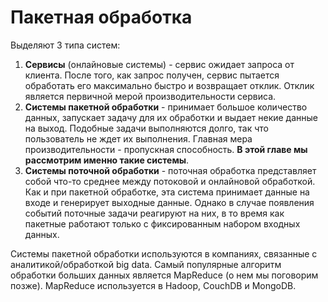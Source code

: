 # Пакетная обработка
Выделяют 3 типа систем:
1) **Сервисы** (онлайновые системы) - сервис ожидает запроса от клиента. После того, как запрос получен, сервис пытается 
обработать его максимально быстро и возвращает отклик. Отклик является первичной мерой производительности сервиса.
2) **Системы пакетной обработки** - принимает большое количество данных, запускает задачу для их обработки и выдает некие 
данные на выход. Подобные задачи выполняются долго, так что пользователь не ждет их выполнения. Главная мера 
производительности - пропускная способность. **В этой главе мы рассмотрим именно такие системы**.
3) **Системы поточной обработки** - поточная обработка представляет собой что-то среднее между потоковой и онлайновой 
обработкой. Как и при пакетной обработке, эта система принимает данные на входе и генерирует выходные данные. Однако в 
случае появления событий поточные задачи реагируют на них, в то время как пакетные работают только с фиксированным 
набором входных данных.

Системы пакетной обработки используются в компаниях, связанные с аналитикой/обработкой big data. Самый популярные 
алгоритм обработки больших данных является MapReduce (о нем мы поговорим позже). MapReduce используется в Hadoop, 
CouchDB и MongoDB.